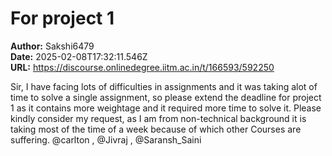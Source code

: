 # For project 1

**Author:** Sakshi6479  
**Date:** 2025-02-08T17:32:11.546Z  
**URL:** https://discourse.onlinedegree.iitm.ac.in/t/166593/592250

Sir,
I have facing lots of difficulties in assignments and it was taking alot of time to solve a single assignment, so please extend the deadline for project 1 as it contains more weightage and it required more time to solve it.
Please kindly consider my request, as I am from non-technical background it is taking most of the time of a week because of which other Courses are suffering.
@carlton , @Jivraj , @Saransh_Saini
